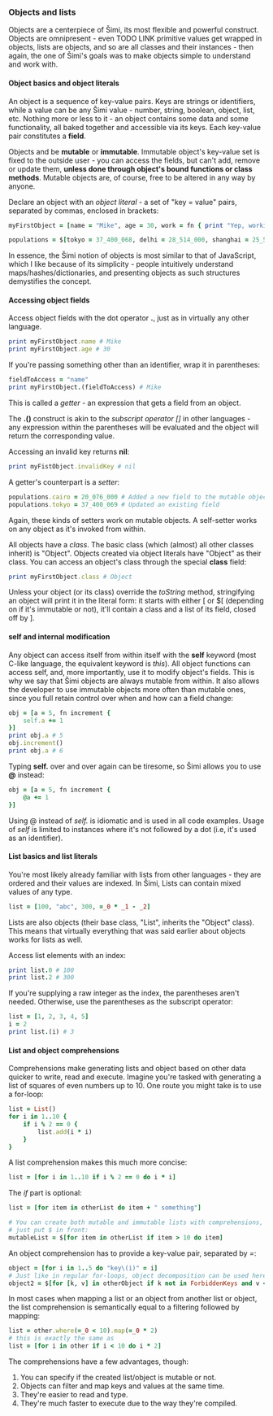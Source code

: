 ### Objects and lists

Objects are a centerpiece of Šimi, its most flexible and powerful construct. Objects are omnipresent - even TODO LINK primitive values get wrapped in objects, lists are objects, and so are all classes and their instances - then again, the one of Šimi's goals was to make objects simple to understand and work with.

#### Object basics and object literals
An object is a sequence of key-value pairs. Keys are strings or identifiers, while a value can be any Šimi value - number, string, boolean, object, list, etc. Nothing more or less to it - an object contains some data and some functionality, all baked together and accessible via its keys. Each key-value pair constitutes a **field**.

Objects and be **mutable** or **immutable**. Immutable object's key-value set is fixed to the outside user - you can access the fields, but can't add, remove or update them, **unless done through object's bound functions or class methods**. Mutable objects are, of course, free to be altered in any way by anyone.

Declare an object with an *object literal* - a set of "key = value" pairs, separated by commas, enclosed in brackets:
```ruby
myFirstObject = [name = "Mike", age = 30, work = fn { print "Yep, working" }]

populations = $[tokyo = 37_400_068, delhi = 28_514_000, shanghai = 25_582_000] # Notice the $ before the opening [
```

In essence, the Šimi notion of objects is most similar to that of JavaScript, which I like because of its simplicity - people intuitively understand maps/hashes/dictionaries, and presenting objects as such structures demystifies the concept.

#### Accessing object fields
Access object fields with the dot operator **.**, just as in virtually any other language.
```ruby
print myFirstObject.name # Mike
print myFirstObject.age # 30
```

If you're passing something other than an identifier, wrap it in parentheses:
```ruby
fieldToAccess = "name"
print myFirstObject.(fieldToAccess) # Mike
```

This is called a *getter* - an expression that gets a field from an object.

The **.()** construct is akin to the *subscript operator []* in other languages - any expression within the parentheses will be evaluated and the object will return the corresponding value.

Accessing an invalid key returns **nil**:
```ruby
print myFistObject.invalidKey # nil
```

A getter's counterpart is a *setter*:
```ruby
populations.cairo = 20_076_000 # Added a new field to the mutable object
populations.tokyo = 37_400_069 # Updated an existing field
```

Again, these kinds of setters work on mutable objects. A self-setter works on any object as it's invoked from within.

All objects have a *class*. The basic class (which (almost) all other classes inherit) is "Object". Objects created via object literals have "Object" as their class. You can access an object's class through the special **class** field:
```ruby
print myFirstObject.class # Object
```

Unless your object (or its class) override the *toString* method, stringifying an object will print it in the literal form: it starts with either [ or $\[ (depending on if it's immutable or not), it'll contain a class and a list of its field, closed off by \].

#### self and internal modification
Any object can access itself from within itself with the **self** keyword (most C-like language, the equivalent keyword is *this*). All object functions can access self, and, more importantly, use it to modify object's fields. This is why we say that Šimi objects are always mutable from within. It also allows the developer to use immutable objects more often than mutable ones, since you full retain control over when and how can a field change:
```ruby
obj = [a = 5, fn increment {
    self.a += 1
}]
print obj.a # 5
obj.increment()
print obj.a # 6
```

Typing **self.** over and over again can be tiresome, so Šimi allows you to use **@** instead:
```ruby
obj = [a = 5, fn increment {
    @a += 1
}]
```

Using @ instead of *self.* is idiomatic and is used in all code examples. Usage of *self* is limited to instances where it's not followed by a dot (i.e, it's used as an identifier).


#### List basics and list literals
You're most likely already familiar with lists from other languages - they are ordered and their values are indexed. In Šimi, Lists can contain mixed values of any type.
```ruby
list = [100, "abc", 300, =_0 * _1 - _2]
```

Lists are also objects (their base class, "List", inherits the "Object" class). This means that virtually everything that was said earlier about objects works for lists as well.

Access list elements with an index:
```ruby
print list.0 # 100
print list.2 # 300
```

If you're supplying a raw integer as the index, the parentheses aren't needed. Otherwise, use the parentheses as the subscript operator:
```ruby
list = [1, 2, 3, 4, 5]
i = 2
print list.(i) # 3
```

#### List and object comprehensions
Comprehensions make generating lists and object based on other data quicker to write, read and execute. Imagine you're tasked with generating a list of squares of even numbers up to 10. One route you might take is to use a for-loop:
```ruby
list = List()
for i in 1..10 {
    if i % 2 == 0 {
        list.add(i * i)
    }
}
```

A list comprehension makes this much more concise:
```ruby
list = [for i in 1..10 if i % 2 == 0 do i * i]
```

The *if* part is optional:
```ruby
list = [for item in otherList do item + " something"]

# You can create both mutable and immutable lists with comprehensions,
# just put $ in front:
mutableList = $[for item in otherList if item > 10 do item] 
```

An object comprehension has to provide a key-value pair, separated by *=*:
```ruby
object = [for i in 1..5 do "key\(i)" = i]
# Just like in regular for-loops, object decomposition can be used here as well
object2 = $[for [k, v] in otherObject if k not in ForbiddenKeys and v < 10 do k = v * 10]
```

In most cases when mapping a list or an object from another list or object, the list comprehension is semantically equal to a filtering followed by mapping:
```ruby
list = other.where(=_0 < 10).map(=_0 * 2)
# this is exactly the same as
list = [for i in other if i < 10 do i * 2]
```

The comprehensions have a few advantages, though:
1. You can specify if the created list/object is mutable or not.
2. Objects can filter and map keys and values at the same time.
3. They're easier to read and type.
4. They're much faster to execute due to the way they're compiled.
